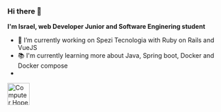 ### Hi there 👋
<b>I'm Israel, web Developer Junior and Software Enginering student</b>

- 🔭 I’m currently working on Spezi Tecnologia with Ruby on Rails and VueJS
- :books: I'm currently learning more about Java, Spring boot, Docker and Docker compose
- 






<img src= "https://user-images.githubusercontent.com/43561785/118411002-ce5d3100-b668-11eb-9552-0e73c43401ab.jpg" width="50" height="50" alt="Computer Hope"/>
